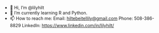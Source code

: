 - 👋 Hi, I’m @lilyhilt
- 🌱 I’m currently learning R and Python.
- 📫 How to reach me:
Email: hiltebeitellily@gmail.com
Phone: 508-386-8829
LinkedIn: https://www.linkedin.com/in/lilyhilt/

<!---
lilyhilt/lilyhilt is a ✨ special ✨ repository because its `README.md` (this file) appears on your GitHub profile.
You can click the Preview link to take a look at your changes.
--->
